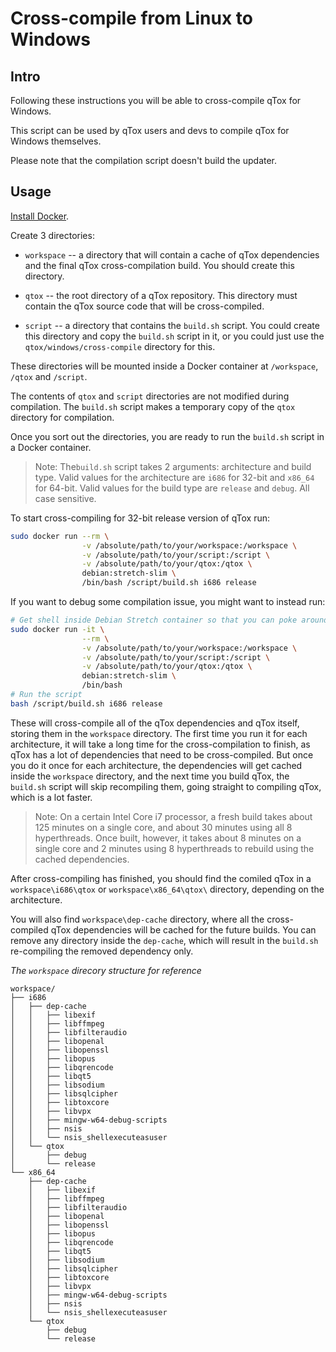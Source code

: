 # Cross-compile from Linux to Windows

## Intro

Following these instructions you will be able to cross-compile qTox for
Windows.

This script can be used by qTox users and devs to compile qTox for Windows
themselves.

Please note that the compilation script doesn't build the updater.

## Usage

[Install Docker](https://docs.docker.com/install).

Create 3 directories:

  * `workspace` -- a directory that will contain a cache of qTox dependencies
  and the final qTox cross-compilation build. You should create this directory.

  * `qtox` -- the root directory of a qTox repository. This directory must
  contain the qTox source code that will be cross-compiled.

  * `script` -- a directory that contains the `build.sh` script. You could
  create this directory and copy the `build.sh` script in it, or you
  could just use the `qtox/windows/cross-compile` directory for this.

These directories will be mounted inside a Docker container at `/workspace`,
`/qtox` and `/script`.

The contents of `qtox` and `script` directories are not modified during
compilation. The `build.sh` script makes a temporary copy of the `qtox`
directory for compilation.

Once you sort out the directories, you are ready to run the `build.sh` script
in a Docker container.

> Note:
>     The`build.sh` script takes 2 arguments: architecture and build type.
>     Valid values for the architecture are `i686` for 32-bit and `x86_64` for
>     64-bit. Valid values for the build type are `release` and `debug`. All
>     case sensitive.

To start cross-compiling for 32-bit release version of qTox run:


```sh
sudo docker run --rm \
                -v /absolute/path/to/your/workspace:/workspace \
                -v /absolute/path/to/your/script:/script \
                -v /absolute/path/to/your/qtox:/qtox \
                debian:stretch-slim \
                /bin/bash /script/build.sh i686 release
```

If you want to debug some compilation issue, you might want to instead run:

```sh
# Get shell inside Debian Stretch container so that you can poke around if needed
sudo docker run -it \
                --rm \
                -v /absolute/path/to/your/workspace:/workspace \
                -v /absolute/path/to/your/script:/script \
                -v /absolute/path/to/your/qtox:/qtox \
                debian:stretch-slim \
                /bin/bash
# Run the script
bash /script/build.sh i686 release
```

These will cross-compile all of the qTox dependencies and qTox itself, storing
them in the `workspace` directory. The first time you run it for each
architecture, it will take a long time for the cross-compilation to finish, as
qTox has a lot of dependencies that need to be cross-compiled. But once you do
it once for each architecture, the dependencies will get cached inside the
`workspace` directory, and the next time you build qTox, the `build.sh` script
will skip recompiling them, going straight to compiling qTox, which is a lot
faster.

> Note:
>     On a certain Intel Core i7 processor, a fresh build takes about 125
>     minutes on a single core, and about 30 minutes using all 8 hyperthreads.
>     Once built, however, it takes about 8 minutes on a single core and 2
>     minutes using 8 hyperthreads to rebuild using the cached dependencies.

After cross-compiling has finished, you should find the comiled qTox in a
`workspace\i686\qtox` or `workspace\x86_64\qtox\` directory, depending on the
architecture.

You will also find `workspace\dep-cache` directory, where all the
cross-compiled qTox dependencies will be cached for the future builds. You can
remove any directory inside the `dep-cache`, which will result in the
`build.sh` re-compiling the removed dependency only.


_The `workspace` direcory structure for reference_

```
workspace/
├── i686
│   ├── dep-cache
│   │   ├── libexif
│   │   ├── libffmpeg
│   │   ├── libfilteraudio
│   │   ├── libopenal
│   │   ├── libopenssl
│   │   ├── libopus
│   │   ├── libqrencode
│   │   ├── libqt5
│   │   ├── libsodium
│   │   ├── libsqlcipher
│   │   ├── libtoxcore
│   │   ├── libvpx
│   │   ├── mingw-w64-debug-scripts
│   │   ├── nsis
│   │   └── nsis_shellexecuteasuser
│   └── qtox
│       ├── debug
│       └── release
└── x86_64
    ├── dep-cache
    │   ├── libexif
    │   ├── libffmpeg
    │   ├── libfilteraudio
    │   ├── libopenal
    │   ├── libopenssl
    │   ├── libopus
    │   ├── libqrencode
    │   ├── libqt5
    │   ├── libsodium
    │   ├── libsqlcipher
    │   ├── libtoxcore
    │   ├── libvpx
    │   ├── mingw-w64-debug-scripts
    │   ├── nsis
    │   └── nsis_shellexecuteasuser
    └── qtox
        ├── debug
        └── release
```
